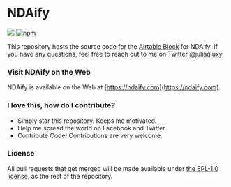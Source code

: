 # NDAify

![](https://github.com/ndaify/ndaify-airtable/workflows/NDAify%20CD/badge.svg) [![npm](https://img.shields.io/github/license/ndaify/ndaify-airtable.svg)](https://github.com/ndaify/ndaify-airtable/blob/master/LICENSE.md)

This repository hosts the source code for the [Airtable Block](https://airtable.com/blocks) for NDAify. If you have any questions, feel free to reach out to me on Twitter [@juliaqiuxy](https://twitter.com/juliaqiuxy).

### Visit NDAify on the Web

NDAify is available on the Web at [https://ndaify.com](https://ndaify.com).

<a name="contributing"/>

### I love this, how do I contribute?

* Simply star this repository. Keeps me motivated.
* Help me spread the world on Facebook and Twitter.
* Contribute Code! Contributions are very welcome.

<a name="license"/>

### License
All pull requests that get merged will be made available under [the EPL-1.0 license](https://github.com/ndaify/ndaify-web/blob/master/LICENSE.md), as the rest of the repository.
